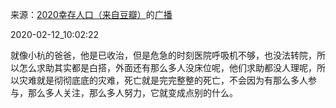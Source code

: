 来源：[2020幸存人口（来自豆瓣）](https://www.douban.com/people/133446540/)的[广播](https://www.douban.com/people/133446540/status/2805834345/)


2020-02-12_10:02:22


就像小杭的爸爸，他是已收治，但是危急的时刻医院呼吸机不够，也没法转院，所以怎么求助其实都是白搭，外面还有那么多人没床位呢，他们求助都没人理呢，所以灾难就是彻彻底底的灾难，死亡就是完完整整的死亡，不会因为有那么多人参与，那么多人关注，那么多人努力，它就变成点别的什么。
